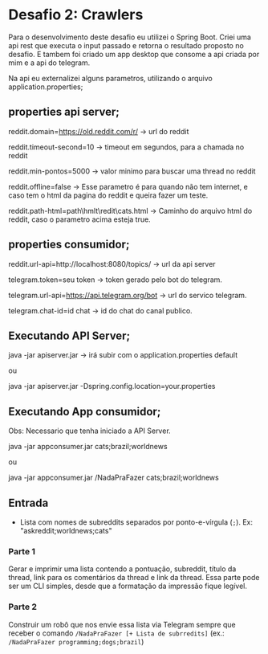 # Desafio 2: Crawlers

Para o desenvolvimento deste desafio eu utilizei o Spring Boot.
Criei uma api rest que executa o input passado e retorna o resultado proposto no desafio.
E tambem foi criado um app desktop que consome a api criada por mim e a api do telegram.

Na api eu externalizei alguns parametros, utilizando o arquivo application.properties;

## properties api server;
reddit.domain=https://old.reddit.com/r/ -> url do reddit

reddit.timeout-second=10 -> timeout em segundos, para a chamada no reddit

reddit.min-pontos=5000 -> valor minimo para buscar uma thread no reddit

reddit.offline=false -> Esse parametro é para quando não tem internet, e caso tem o html da pagina do reddit e queira fazer um teste.

reddit.path-html=path\\hmlt\\redit\\cats.html -> Caminho do arquivo html do reddit, caso o parametro acima esteja true.

## properties consumidor;
reddit.url-api=http://localhost:8080/topics/  -> url da api server

telegram.token=seu token                      -> token gerado pelo bot do telegram.

telegram.url-api=https://api.telegram.org/bot -> url do servico  telegram.

telegram.chat-id=id chat					  -> id do chat do canal publico.


## Executando API Server;

java -jar apiserver.jar -> irá subir com o application.properties default

ou 

java -jar apiserver.jar -Dspring.config.location=your.properties


## Executando App consumidor;
Obs: Necessario que tenha iniciado a API Server.

java -jar appconsumer.jar cats;brazil;worldnews

ou 

java -jar appconsumer.jar /NadaPraFazer cats;brazil;worldnews

## Entrada
- Lista com nomes de subreddits separados por ponto-e-vírgula (`;`). Ex: "askreddit;worldnews;cats"

### Parte 1
Gerar e imprimir uma lista contendo a pontuação, subreddit, título da thread, link para os comentários da thread e link da thread.
Essa parte pode ser um CLI simples, desde que a formatação da impressão fique legível.

### Parte 2
Construir um robô que nos envie essa lista via Telegram sempre que receber o comando `/NadaPraFazer [+ Lista de subrredits]` (ex.: `/NadaPraFazer programming;dogs;brazil`)
